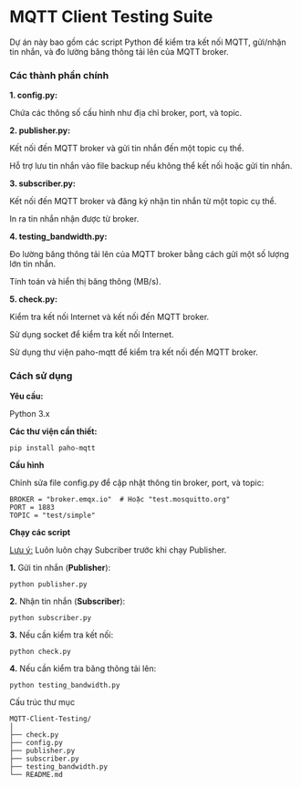 # MQTT Client Testing Suite
Dự án này bao gồm các script Python để kiểm tra kết nối MQTT, gửi/nhận tin nhắn, và đo lường băng thông tải lên của MQTT broker.

### Các thành phần chính

**1. config.py:**

Chứa các thông số cấu hình như địa chỉ broker, port, và topic.


**2. publisher.py:**

Kết nối đến MQTT broker và gửi tin nhắn đến một topic cụ thể.

Hỗ trợ lưu tin nhắn vào file backup nếu không thể kết nối hoặc gửi tin nhắn.


**3. subscriber.py:**

Kết nối đến MQTT broker và đăng ký nhận tin nhắn từ một topic cụ thể.

In ra tin nhắn nhận được từ broker.


**4. testing_bandwidth.py:**

Đo lường băng thông tải lên của MQTT broker bằng cách gửi một số lượng lớn tin nhắn.

Tính toán và hiển thị băng thông (MB/s).


**5. check.py:**

Kiểm tra kết nối Internet và kết nối đến MQTT broker.

Sử dụng socket để kiểm tra kết nối Internet.

Sử dụng thư viện paho-mqtt để kiểm tra kết nối đến MQTT broker.


### Cách sử dụng
**Yêu cầu:**

Python 3.x

**Các thư viện cần thiết:**

```
pip install paho-mqtt
```
**Cấu hình**

Chỉnh sửa file config.py để cập nhật thông tin broker, port, và topic:
```
BROKER = "broker.emqx.io"  # Hoặc "test.mosquitto.org"
PORT = 1883
TOPIC = "test/simple"
```

**Chạy các script**

 <ins>Lưu ý:</ins> Luôn luôn chạy Subcriber trước khi chạy Publisher.

**1.** Gửi tin nhắn (**Publisher**):
```
python publisher.py
```
**2.** Nhận tin nhắn (**Subscriber**):
```
python subscriber.py
```
**3.** Nếu cần kiểm tra kết nối:
```
python check.py
```
**4.** Nếu cần kiểm tra băng thông tải lên:
```
python testing_bandwidth.py
```
Cấu trúc thư mục

```
MQTT-Client-Testing/
│
├── check.py
├── config.py
├── publisher.py
├── subscriber.py
├── testing_bandwidth.py
└── README.md
```
